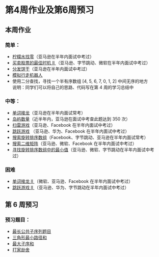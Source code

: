 # 第4周作业及第6周预习

## 本周作业

### 简单：

- [柠檬水找零](https://leetcode-cn.com/problems/lemonade-change/description/)（亚马逊在半年内面试中考过）
- [买卖股票的最佳时机 II ](https://leetcode-cn.com/problems/best-time-to-buy-and-sell-stock-ii/description/)（亚马逊、字节跳动、微软在半年内面试中考过）
- [分发饼干](https://leetcode-cn.com/problems/assign-cookies/description/)（亚马逊在半年内面试中考过）
- [模拟行走机器人](https://leetcode-cn.com/problems/walking-robot-simulation/description/)
- 使用二分查找，寻找一个半有序数组 [4, 5, 6, 7, 0, 1, 2] 中间无序的地方<br />说明：同学们可以将自己的思路、代码写在第 4 周的学习总结中

### 中等：

- [单词接龙](https://leetcode-cn.com/problems/word-ladder/description/)（亚马逊在半年内面试常考）
- [岛屿数量](https://leetcode-cn.com/problems/number-of-islands/)（近半年内，亚马逊在面试中考查此题达到 350 次）
- [扫雷游戏](https://leetcode-cn.com/problems/minesweeper/description/)（亚马逊、Facebook 在半年内面试中考过）
- [跳跃游戏](https://leetcode-cn.com/problems/jump-game/) （亚马逊、华为、Facebook 在半年内面试中考过）
- [搜索旋转排序数组](https://leetcode-cn.com/problems/search-in-rotated-sorted-array/)（Facebook、字节跳动、亚马逊在半年内面试常考）
- [搜索二维矩阵](https://leetcode-cn.com/problems/search-a-2d-matrix/)（亚马逊、微软、Facebook 在半年内面试中考过）
- [寻找旋转排序数组中的最小值](https://leetcode-cn.com/problems/find-minimum-in-rotated-sorted-array/)（亚马逊、微软、字节跳动在半年内面试中考过）

### 困难

- [单词接龙 II ](https://leetcode-cn.com/problems/word-ladder-ii/description/)（微软、亚马逊、Facebook 在半年内面试中考过）
- [跳跃游戏 II ](https://leetcode-cn.com/problems/jump-game-ii/)（亚马逊、华为、字节跳动在半年内面试中考过）

## 第 6 周预习

### 预习题目：

- [最长公共子序列题目](https://leetcode-cn.com/problems/longest-common-subsequence/)
- [三角形最小路径和](https://leetcode-cn.com/problems/triangle/description/)
- [最大子序和](https://leetcode-cn.com/problems/maximum-subarray/)
- [打家劫舍](https://leetcode-cn.com/problems/house-robber/)
